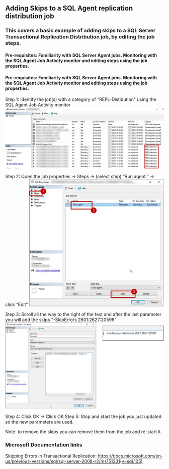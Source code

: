 ## Adding Skips to a SQL Agent replication distribution job

### This covers a basic example of adding skips to a SQL Server Transactional Replication Distribution job, by editing the job steps. 
#### Pre-requisites: Familiarity with SQL Server Agent jobs. Monitoring with the SQL Agent Job Activity monitor and editing steps using the job properties.
#### Pre-requisites: Familiarity with SQL Server Agent jobs. Monitoring with the SQL Agent Job Activity monitor and editing steps using the job properties.

Step 1: Identify the job(s) with a category of "REPL-Distibution" using the SQL Agent Job Activity monitor
![SQL Agent Job Activity Monitor Category](https://github.com/joechar20/joechar20.github.io/blob/main/_Images/ActivityMonitorCategory.png?raw=true)

Step 2: Open the job properties -> Steps -> (select step) “Run agent.” -> click “Edit”
![Replication Distribution Job properties](https://github.com/joechar20/joechar20.github.io/blob/main/_Images/2021-10-11/JobProperties.png?raw=true)

Step 3: Scroll all the way to the right of the text and after the last parameter you will add the skips
“-SkipErrors 2601:2627:20598”
![Job Step Properties adding skips](https://github.com/joechar20/joechar20.github.io/blob/main/_Images/2021-10-11/JobStepProperties_AddingSkip.png?raw=true)

Step 4: Click OK -> Click OK
Step 5: Stop and start the job you just updated so the new parameters are used.

Note: to remove the skips you can remove them from the job and re-start it.

### Microsoft Documentation links

Skipping Errors in Transactional Replication: https://docs.microsoft.com/en-us/previous-versions/sql/sql-server-2008-r2/ms151331(v=sql.105)
